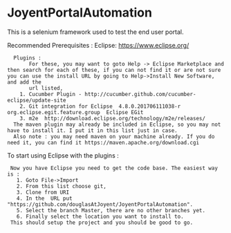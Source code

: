 # JoyentPortalAutomation
This is a selenium framework used to test the end user portal.


Recommended Prerequisites : 
   Eclipse: https://www.eclipse.org/
      
      Plugins : 
           For these, you may want to goto Help -> Eclipse Marketplace and then search for each of these, if you can not find it or are not sure you can use the install URL by going to Help->Install New Software, and add the
           url listed, 
        1. Cucumber Plugin - http://cucumber.github.com/cucumber-eclipse/update-site
        2. Git integration for Eclipse	4.8.0.201706111038-r	org.eclipse.egit.feature.group	Eclipse EGit
        3. m2e  http://download.eclipse.org/technology/m2e/releases/ 
      The maven plugin may already be included in Eclipse, so you may not have to install it. I put it in this list just in case.
      Also note : you may need maven on your machine already. If you do need it, you can find it https://maven.apache.org/download.cgi
       
   To start using Eclipse with the plugins : 
   
     Now you have Eclipse you need to get the code base. The easiest way is : 
       1. Goto File->Import
       2. From this list choose git,
       3. Clone from URI
       4. In the  URL put "https://github.com/douglasAtJoyent/JoyentPortalAutomation". 
       5. Select the branch Master, there are no other branches yet.
       6. Finally select the location you want to install to. 
     This should setup the project and you should be good to go. 
